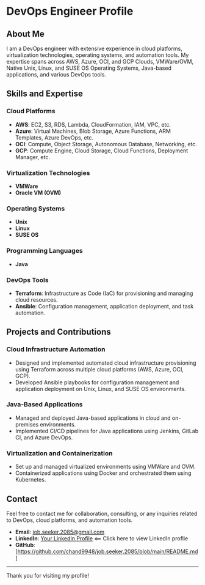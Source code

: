 # DevOps Engineer Profile

## About Me

I am a DevOps engineer with extensive experience in cloud platforms, virtualization technologies, operating systems, and automation tools. My expertise spans across AWS, Azure, OCI, and GCP Clouds, VMWare/OVM, Native Unix, Linux, and SUSE OS Operating Systems, Java-based applications, and various DevOps tools.

## Skills and Expertise

### Cloud Platforms
- **AWS**: EC2, S3, RDS, Lambda, CloudFormation, IAM, VPC, etc.
- **Azure**: Virtual Machines, Blob Storage, Azure Functions, ARM Templates, Azure DevOps, etc.
- **OCI**: Compute, Object Storage, Autonomous Database, Networking, etc.
- **GCP**: Compute Engine, Cloud Storage, Cloud Functions, Deployment Manager, etc.

### Virtualization Technologies
- **VMWare**
- **Oracle VM (OVM)**

### Operating Systems
- **Unix**
- **Linux**
- **SUSE OS**

### Programming Languages
- **Java**

### DevOps Tools
- **Terraform**: Infrastructure as Code (IaC) for provisioning and managing cloud resources.
- **Ansible**: Configuration management, application deployment, and task automation.

## Projects and Contributions

### Cloud Infrastructure Automation
- Designed and implemented automated cloud infrastructure provisioning using Terraform across multiple cloud platforms (AWS, Azure, OCI, GCP).
- Developed Ansible playbooks for configuration management and application deployment on Unix, Linux, and SUSE OS environments.

### Java-Based Applications
- Managed and deployed Java-based applications in cloud and on-premises environments.
- Implemented CI/CD pipelines for Java applications using Jenkins, GitLab CI, and Azure DevOps.

### Virtualization and Containerization
- Set up and managed virtualized environments using VMWare and OVM.
- Containerized applications using Docker and orchestrated them using Kubernetes.

## Contact

Feel free to contact me for collaboration, consulting, or any inquiries related to DevOps, cloud platforms, and automation tools.

- **Email**: job.seeker.2085@gmail.com
- **LinkedIn**: [Your LinkedIn Profile](https://www.linkedin.com/in/chand-pasha-6547616b/)     <== Click here to view LinkedIn proflie
- **GitHub**: [https://github.com/chand9948/job.seeker.2085/blob/main/README.md]

---

Thank you for visiting my profile!
